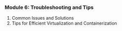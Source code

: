 ### **Module 6: Troubleshooting and Tips**
1. Common Issues and Solutions
2. Tips for Efficient Virtualization and Containerization
